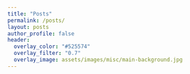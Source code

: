 ```yaml
---
title: "Posts"
permalink: /posts/
layout: posts
author_profile: false
header:
  overlay_color: "#525574"
  overlay_filter: "0.7"
  overlay_image: assets/images/misc/main-background.jpg
---
```

